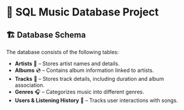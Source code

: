 # 🎵 SQL Music Database Project  
## 🏗️ Database Schema  
The database consists of the following tables:  
- **Artists** 🎤 – Stores artist names and details.  
- **Albums** 💿 – Contains album information linked to artists.  
- **Tracks** 🎼 – Stores track details, including duration and album association.  
- **Genres** 🎧 – Categorizes music into different genres.  
- **Users & Listening History** 👤 – Tracks user interactions with songs.  

